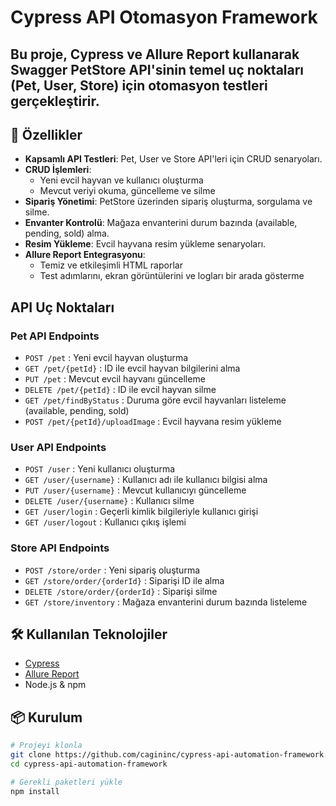 # Cypress API Otomasyon Framework

Bu proje, Cypress ve Allure Report kullanarak Swagger PetStore API'sinin temel uç noktaları (Pet, User, Store) için otomasyon testleri gerçekleştirir.
---

## 🚀 Özellikler

- **Kapsamlı API Testleri**: Pet, User ve Store API'leri için CRUD senaryoları.
- **CRUD İşlemleri**:
  - Yeni evcil hayvan ve kullanıcı oluşturma
  - Mevcut veriyi okuma, güncelleme ve silme
- **Sipariş Yönetimi**: PetStore üzerinden sipariş oluşturma, sorgulama ve silme.
- **Envanter Kontrolü**: Mağaza envanterini durum bazında (available, pending, sold) alma.
- **Resim Yükleme**: Evcil hayvana resim yükleme senaryoları.
- **Allure Report Entegrasyonu**:
  - Temiz ve etkileşimli HTML raporlar
  - Test adımlarını, ekran görüntülerini ve logları bir arada gösterme

## API Uç Noktaları

### Pet API Endpoints
- `POST /pet` : Yeni evcil hayvan oluşturma
- `GET /pet/{petId}` : ID ile evcil hayvan bilgilerini alma
- `PUT /pet` : Mevcut evcil hayvanı güncelleme
- `DELETE /pet/{petId}` : ID ile evcil hayvan silme
- `GET /pet/findByStatus` : Duruma göre evcil hayvanları listeleme (available, pending, sold)
- `POST /pet/{petId}/uploadImage` : Evcil hayvana resim yükleme

### User API Endpoints
- `POST /user` : Yeni kullanıcı oluşturma
- `GET /user/{username}` : Kullanıcı adı ile kullanıcı bilgisi alma
- `PUT /user/{username}` : Mevcut kullanıcıyı güncelleme
- `DELETE /user/{username}` : Kullanıcı silme
- `GET /user/login` : Geçerli kimlik bilgileriyle kullanıcı girişi
- `GET /user/logout` : Kullanıcı çıkış işlemi

### Store API Endpoints
- `POST /store/order` : Yeni sipariş oluşturma
- `GET /store/order/{orderId}` : Siparişi ID ile alma
- `DELETE /store/order/{orderId}` : Siparişi silme
- `GET /store/inventory` : Mağaza envanterini durum bazında listeleme

## 🛠️ Kullanılan Teknolojiler

- [Cypress](https://www.cypress.io/)
- [Allure Report](https://docs.qameta.io/allure/)
- Node.js & npm

## 📦 Kurulum

```bash
# Projeyi klonla
git clone https://github.com/cagininc/cypress-api-automation-framework.git
cd cypress-api-automation-framework

# Gerekli paketleri yükle
npm install
